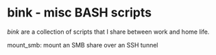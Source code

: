 # bink - misc BASH scripts

_bink_ are a collection of scripts that I share between work and
home life.

mount_smb: mount an SMB share over an SSH tunnel

